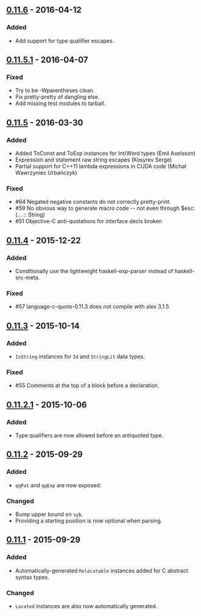 ## [0.11.6] - 2016-04-12
### Added
- Add support for type qualifier escapes.

## [0.11.5.1] - 2016-04-07
### Fixed
- Try to be -Wparentheses clean.
- Fix pretty-pretty of dangling else.
- Add missing test modules to tarball.

## [0.11.5] - 2016-03-30
### Added
- Added ToConst and ToExp instances for Int/Word types (Emil Axelsson)
- Expression and statement raw string escapes (Kosyrev Serge)
- Partial support for C++11 lambda expressions in CUDA code (Michał Wawrzyniec Urbańczyk)

### Fixed
- #64 Negated negative constants do not correctly pretty-print.
- #59 No obvious way to generate macro code -- not even through $esc:(... :: String)
- #51 Objective-C anti-quotations for interface decls broken

## [0.11.4] - 2015-12-22
### Added
- Conditionally use the lightweight haskell-exp-parser instead of haskell-src-meta.

### Fixed
- #57 language-c-quote-0.11.3 does not compile with alex 3.1.5

## [0.11.3] - 2015-10-14
### Added
- `IsString` instances for `Id` and `StringLit` data types.

### Fixed
- #55 Comments at the top of a block before a declaration.

## [0.11.2.1] - 2015-10-06
### Added
- Type qualifiers are now allowed before an antiquoted type.

## [0.11.2] - 2015-09-29
### Added
- `qqPat` and `qqExp` are now exposed.

### Changed
- Bump upper bound on `syb`.
- Providing a starting position is now optional when parsing.

## [0.11.1] - 2015-09-29
### Added
- Automatically-generated `Relocatable` instances added for C abstract syntax types.

### Changed
- `Located` instances are also now automatically generated.

[0.11.6]: https://github.com/mainland/language-c-quote/compare/language-c-quote-0.11.5.1...language-c-quote-0.11.6
[0.11.5.1]: https://github.com/mainland/language-c-quote/compare/language-c-quote-0.11.5...language-c-quote-0.11.5.1
[0.11.5]: https://github.com/mainland/language-c-quote/compare/language-c-quote-0.11.4...language-c-quote-0.11.5
[0.11.4]: https://github.com/mainland/language-c-quote/compare/language-c-quote-0.11.3...language-c-quote-0.11.4
[0.11.3]: https://github.com/mainland/language-c-quote/compare/language-c-quote-0.11.2...language-c-quote-0.11.3
[0.11.2.1]: https://github.com/mainland/language-c-quote/compare/language-c-quote-0.11.2...language-c-quote-0.11.2.1
[0.11.2]: https://github.com/mainland/language-c-quote/compare/language-c-quote-0.11.1...language-c-quote-0.11.2
[0.11.1]: https://github.com/mainland/language-c-quote/compare/language-c-quote-0.11.0.1...language-c-quote-0.11.1
